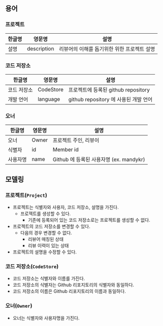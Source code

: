 ## 용어
### 프로젝트
| 한글명 | 영문명 | 설명 |
|-----| --- | --- |
| 설명  | description | 리뷰어의 이해를 돕기위한 위한 프로젝트 설명 |

### 코드 저장소
| 한글명 | 영문명 | 설명 |
| --- | --- | --- |
| 코드 저장소 | CodeStore | 프로젝트에 등록된 github repository |
| 개발 언어 | language | github repository 에 사용된 개발 언어 |

### 오너
| 한글명 | 영문명 | 설명 |
| --- | --- | --- |
| 오너 | Owner | 프로젝트 주인, 리뷰이 |
| 식별자 | id | Member id |
| 사용자명 | name | Github 에 등록된 사용자명 (ex. mandykr) |

## 모델링
### 프로젝트(`Project`)
- 프로젝트는 식별자와 사용자, 코드 저장소, 설명을 가진다.
  - 프로젝트를 생성할 수 있다.
    - 기존에 등록되어 있는 코드 저장소로는 프로젝트를 생성할 수 없다.
- 프로젝트의 코드 저장소를 변경할 수 있다.
  - 다음의 경우 변경할 수 없다.
    - 리뷰어 매칭된 상태
    - 리뷰 이력이 있는 상태 
- 프로젝트의 설명을 수정할 수 있다.

### 코드 저장소(`CodeStore`)
- 코드 저장소는 식별자와 이름를 가진다.
- 코드 저장소의 식별자는 Github 리포지토리의 식별자와 동일하다.
- 코드 저장소의 이름은 Github 리포지토리의 이름과 동일하다.

### 오너(`Owner`)
- 오너는 식별자와 사용자명을 가진다.
